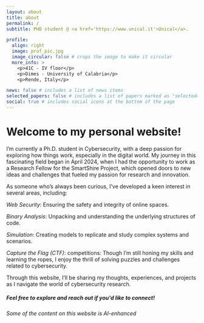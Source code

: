```yaml
---
layout: about
title: about
permalink: /
subtitle: PHD student @ <a href='https://www.unical.it'>Unical</a>.

profile:
  align: right
  image: prof_pic.jpg
  image_circular: false # crops the image to make it circular
  more_info: >
    <p>41C - IV floor</p>
    <p>Dimes - University of Calabria</p>
    <p>Rende, Italy</p>

news: false # includes a list of news items
selected_papers: false # includes a list of papers marked as "selected={true}"
social: true # includes social icons at the bottom of the page
---
```


# Welcome to my personal website!

I’m currently a Ph.D. student in Cybersecurity, with a deep passion for exploring how things work, especially in the digital world. My journey in this fascinating field began in April 2024, when I had the opportunity to work as a Research Fellow for the SmartShire Project, which opened doors to new ideas and challenges that fueled my passion for research and innovation.

As someone who’s always been curious, I’ve developed a keen interest in several areas, including:

*Web Security*: Ensuring the safety and integrity of online spaces.  

*Binary Analysis*: Unpacking and understanding the underlying structures of code.  

*Simulation*: Creating models to replicate and study complex systems and scenarios. 

*Capture the Flag (CTF)*: competitions: Though I’m still honing my skills and learning the ropes, I enjoy the thrill of solving puzzles and challenges related to cybersecurity.

Through this website, I’ll be sharing my thoughts, experiences, and projects as I navigate the world of cybersecurity research.   

##### Feel free to explore and reach out if you'd like to connect!


###### Some of the content on this website is AI-enhanced
